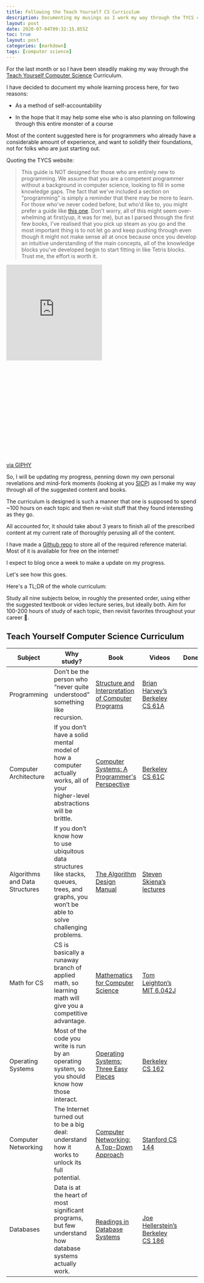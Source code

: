 ```yaml
---
title: Following the Teach Yourself CS Curriculum
description: Documenting my musings as I work my way through the TYCS curriculum
layout: post
date: 2020-07-04T09:32:15.855Z
toc: true
layout: post
categories: [markdown]
tags: [computer science]
---
```

For the last month or so I have been steadily making my way through the [Teach Yourself Computer Science](https://teachyourselfcs.com) Curriculum.

I have decided to document my whole learning process here, for two reasons:

- As a method of self-accountability

- In the hope that it may help some else who is also planning on following through this entire monster of a course

Most of the content suggested here is for programmers who already have a considerable amount of experience, and want to solidify their foundations, not for folks who are just starting out.

Quoting the TYCS website:
>  This guide is NOT designed for those who are entirely new to programming. We assume that you are a competent programmer without a background in computer science, looking to fill in some knowledge gaps. The fact that we've included a section on "programming" is simply a reminder that there may be more to learn. For those who've never coded before, but who'd like to, you might prefer a guide like [this one](https://www.reddit.com/r/learnprogramming/wiki/faq#wiki_getting_started).
 Don't worry, all of this might seem over-whelming at first(yup, it was for me), but as I parsed through the first few books, I've realised that you pick up steam as you go and the most important thing is to not let go and keep pushing through even though it might not make sense all at once because once you develop an intuitive understanding of the main concepts, all of the knowledge blocks you've developed begin to start fitting in like Tetris blocks. Trust me, the effort is worth it.

<div style="width:100%;height:0;padding-bottom:100%;position:relative;"><iframe src="https://giphy.com/embed/f7STAwvEml1eIf0FEq" width="50%" height="50%" style="position:absolute" frameBorder="0" class="giphy-embed" allowFullScreen></iframe></div><p><a href="https://giphy.com/gifs/tetris-denyse-mitterhofer-dmitterhofer-f7STAwvEml1eIf0FEq">via GIPHY</a></p>

So, I will be updating my progress, penning down my own personal revelations and mind-fork moments (looking at you [SICP](https://mitpress.mit.edu/sites/default/files/sicp/full-text/book/book.html)) as I make my way through all of the suggested content and books.

The curriculum is designed is such a manner that one is supposed to spend ~100 hours on each topic and then re-visit stuff that they found interesting as they go.

All accounted for, it should take about 3 years to finish all of the prescribed content at my current rate of thoroughly perusing all of the content.

I have made a [Github repo](https://github.com/kprohith/teach-yourself-cs) to store all of the required reference material. Most of it is available for free on the internet!

I expect to blog once a week to make a update on my progress.

Let's see how this goes.

Here's a TL;DR of the whole curriculum:

<!--StartFragment-->

Study all nine subjects below, in roughly the presented order, using either the suggested textbook or video lecture series, but ideally both. Aim for 100-200 hours of study of each topic, then revisit favorites throughout your career 🚀.

<!--EndFragment-->


## Teach Yourself Computer Science Curriculum

| Subject                        | Why study?                                                                                                                                       | Book                                                                                                                            | Videos                                                                                                                                                                 | Done? |
| ------------------------------ | ------------------------------------------------------------------------------------------------------------------------------------------------ | ------------------------------------------------------------------------------------------------------------------------------- | ---------------------------------------------------------------------------------------------------------------------------------------------------------------------- | ----- |
| Programming                    | Don’t be the person who “never quite understood” something like recursion.                                                                       | [Structure and Interpretation of Computer Programs](https://mitpress.mit.edu/sites/default/files/sicp/full-text/book/book.html) | [Brian Harvey’s Berkeley CS 61A](https://archive.org/details/ucberkeley-webcast-PL3E89002AA9B9879E?sort=titleSorter)                                                   |       |
| Computer Architecture          | If you don’t have a solid mental model of how a computer actually works, all of your higher-level abstractions will be brittle.                  | [Computer Systems: A Programmer's Perspective](http://csapp.cs.cmu.edu/3e/home.html)                                            | [Berkeley CS 61C](http://inst.eecs.berkeley.edu/~cs61c/sp15/)                                                                                                          |       |
| Algorithms and Data Structures | If you don’t know how to use ubiquitous data structures like stacks, queues, trees, and graphs, you won’t be able to solve challenging problems. | [The Algorithm Design Manual](https://smile.amazon.com/Algorithm-Design-Manual-Steven-Skiena/dp/1848000693/)                    | [Steven Skiena’s lectures](https://www.youtube.com/watch?v=A2bFN3MyNDA&list=PLOtl7M3yp-DX32N0fVIyvn7ipWKNGmwpp)                                                        |       |
| Math for CS                    | CS is basically a runaway branch of applied math, so learning math will give you a competitive advantage.                                        | [Mathematics for Computer Science](https://courses.csail.mit.edu/6.042/spring17/mcs.pdf)                                        | [Tom Leighton’s MIT 6.042J](https://ocw.mit.edu/courses/electrical-engineering-and-computer-science/6-042j-mathematics-for-computer-science-fall-2010/video-lectures/) |       |
| Operating Systems              | Most of the code you write is run by an operating system, so you should know how those interact.                                                 | [Operating Systems: Three Easy Pieces](http://pages.cs.wisc.edu/~remzi/OSTEP/)                                                  | [Berkeley CS 162](https://www.youtube.com/playlist?list=PLRdybCcWDFzCag9A0h1m9QYaujD0xefgM)                                                                            |       |
| Computer Networking            | The Internet turned out to be a big deal: understand how it works to unlock its full potential.                                                  | [Computer Networking: A Top-Down Approach](https://smile.amazon.com/Computer-Networking-Top-Down-Approach-7th/dp/0133594149/)   | [Stanford CS 144](https://www.youtube.com/playlist?list=PLvFG2xYBrYAQCyz4Wx3NPoYJOFjvU7g2Z)                                                                            |       |
| Databases                      | Data is at the heart of most significant programs, but few understand how database systems actually work.                                        | [Readings in Database Systems](http://www.redbook.io/)                                                                          | [Joe Hellerstein’s Berkeley CS 186](https://www.youtube.com/user/CS186Berkeley/videos)                                                                                 |       |